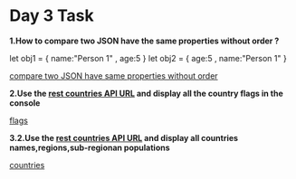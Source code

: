 # Day 3 Task
**1.How to compare two JSON have the same properties without order ?**

let obj1 = { name:"Person 1" , age:5 }
let obj2 = { age:5 , name:"Person 1" }

[compare two JSON have same properties without order](https://github.com/GunaManivel/Day-3-Task/blob/main/compare.js)

**2.Use the [rest countries API URL](https://restcountries.com/v3.1/all) and display all the country flags in the console**

[flags](https://github.com/GunaManivel/Day-3-Task/tree/main/Flags)

**3.2.Use the [rest countries API URL](https://restcountries.com/v3.1/all) and display all countries names,regions,sub-regionan populations**

[countries](https://github.com/GunaManivel/Day-3-Task/tree/main/countries)